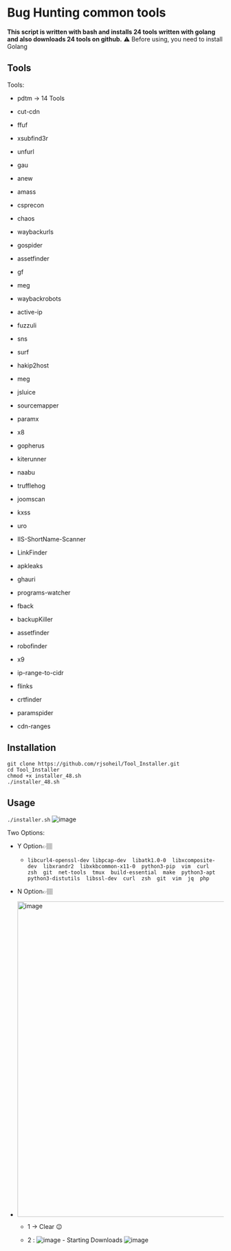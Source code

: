 # Bug Hunting common tools
**This script is written with bash and installs 24 tools written with golang and also downloads 24 tools on github.**
⚠️ Before using, you need to install Golang
## Tools

Tools:
- pdtm -> 14 Tools
- cut-cdn
- ffuf
- xsubfind3r
- unfurl
- gau
- anew
- amass
- csprecon
- chaos
- waybackurls
- gospider
- assetfinder
- gf
- meg
- waybackrobots
- active-ip
- fuzzuli
- sns
- surf
- hakip2host
- meg
- jsluice
- sourcemapper

- paramx
- x8
- gopherus
- kiterunner
- naabu
- trufflehog
- joomscan
- kxss
- uro
- IIS-ShortName-Scanner
- LinkFinder
- apkleaks
- ghauri
- programs-watcher
- fback
- backupKiller
- assetfinder
- robofinder
- x9
- ip-range-to-cidr
- flinks
- crtfinder
- paramspider
- cdn-ranges

## Installation

```
git clone https://github.com/rjsoheil/Tool_Installer.git
cd Tool_Installer
chmod +x installer_48.sh
./installer_48.sh
```

## Usage
```./installer.sh```
![image](https://github.com/rjsoheil/Tool_Installer/assets/86692314/9fee7abb-1622-4e3b-891d-5e6fed827d29)

Two Options:
- Y  Option👉🏽
	- ```libcurl4-openssl-dev libpcap-dev  libatk1.0-0  libxcomposite-dev  libxrandr2  libxkbcommon-x11-0  python3-pip  vim  curl  zsh  git  net-tools  tmux  build-essential  make  python3-apt  python3-distutils  libssl-dev  curl  zsh  git  vim  jq  php```

- N Option👉🏽
- <img width="732" alt="image" src="https://github.com/rjsoheil/Tool_Installer/assets/86692314/d769c472-b697-4274-8436-2ddab1e0ddf4">

   - 1 -> Clear 😉

   - 2 :
       ![image](https://github.com/rjsoheil/Tool_Installer/assets/86692314/facc4cac-5dbc-43cd-a84f-cf70bd8f3db8)
	     - Starting Downloads
       ![image](https://github.com/rjsoheil/Tool_Installer/assets/86692314/d7e1acc2-aee8-4263-94d4-25f4ff5bbaaf)

